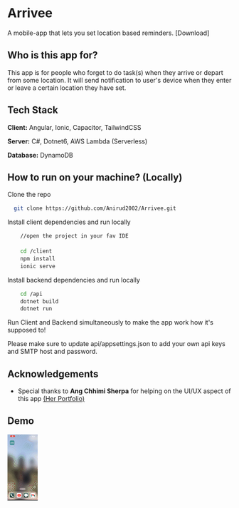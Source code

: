 
# Arrivee

A mobile-app that lets you set location based reminders. [Download]


## Who is this app for?

This app is for people who forget to do task(s) when they arrive or depart from some location. It will send notification to user's device when they enter or leave a certain location they have set.
## Tech Stack

**Client:** Angular, Ionic, Capacitor, TailwindCSS

**Server:** C#, Dotnet6, AWS Lambda (Serverless)

**Database:** DynamoDB


## How to run on your machine? (Locally)

Clone the repo

```bash
  git clone https://github.com/Anirud2002/Arrivee.git
```
Install client dependencies and run locally

```bash
    //open the project in your fav IDE

    cd /client
    npm install
    ionic serve
```

Install backend dependencies and run locally

```bash
    cd /api
    dotnet build
    dotnet run
```

Run Client and Backend simultaneously to make the app work how it's supposed to!

Please make sure to update api/appsettings.json to add your own api keys and SMTP host and password.
## Acknowledgements

 - Special thanks to **Ang Chhimi Sherpa** for helping on the UI/UX aspect of this app [(Her Portfolio)](https://www.chhimi.me/)



## Demo

![](https://github.com/Anirud2002/Arrivee/blob/main/demo.gif)

